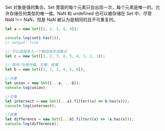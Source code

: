 Set 对象是值的集合。Set 里面的每个元素只会出现一次，每个元素是唯一的。允许存储任何类型的唯一值。NaN 和 undefined 也可以被存储在 Set 中，尽管 NaN !== NaN，但是 NaN 被认为是相同的且不可重复的。

```js
let a = new Set([1, 2, 3, 4, 4]);

console.log(set1.has(1));
// output: true

// 可以直接放入一个数组来生成集合
let c = new Set([1, 2, 3, 4, 5, 4, 3, 2, 1]);

// 再来个b做并集、交集、差集
let b = new Set([1, 2, 3, 4, 5, 6]);

//并集
let union = new Set([...a, ...b]);
console.log(union);

//交集
let intersect = new Set([...a].filter((x) => b.has(x)));
console.log(intersect);

//差集
let difference = new Set([...b].filter((x) => !a.has(x)));
console.log(difference);
```
